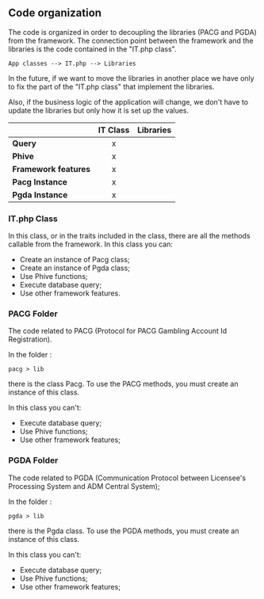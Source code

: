 ## Code organization

The code is organized in order to decoupling the libraries (PACG and PGDA) from the framework.
The connection point between the framework and the libraries is the code contained in the "IT.php class".

```
App classes --> IT.php --> Libraries
```

In the future, if we want to move the libraries in another place we have only to fix the part of the "IT.php class" that implement the libraries.

Also, if the business logic of the application will change, we don't have to update the libraries but only how it is set up the values.


|                         | IT Class | Libraries |
:-------------------------|:--------:|:---------:|
| **Query**               |     x    |           |
| **Phive**               |     x    |           |
| **Framework features**  |     x    |           |
| **Pacg Instance**       |     x    |           |
| **Pgda Instance**       |     x    |           |

### IT.php Class

In this class, or in the traits included in the class, there are all the methods callable from the framework. In this class you can:
- Create an instance of Pacg class;
- Create an instance of Pgda class;
- Use Phive functions;
- Execute database query;
- Use other framework features.

### PACG Folder
The code related to PACG (Protocol for PACG Gambling Account Id Registration). 

In the folder :
``` 
pacg > lib
``` 
there is the class Pacg. To use the PACG methods, you must create an instance of this class.

In this class you can't:
- Execute database query;
- Use Phive functions;
- Use other framework features;

### PGDA Folder
The code related to PGDA (Communication Protocol between Licensee's Processing System and ADM Central System);

In the folder :
``` 
pgda > lib
``` 
there is the Pgda class. To use the PGDA methods, you must create an instance of this class.

In this class you can't:
- Execute database query;
- Use Phive functions;
- Use other framework features;

